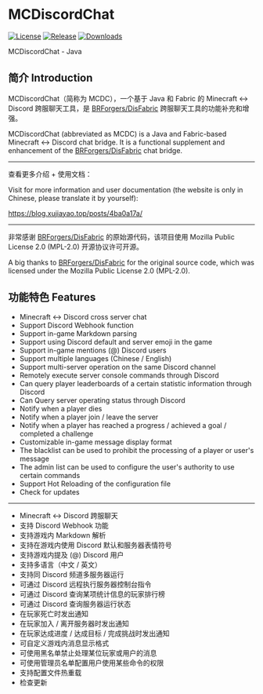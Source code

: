 # MCDiscordChat

[![License](https://img.shields.io/github/license/xujiayao/MCDiscordChat)](https://github.com/Xujiayao/MCDiscordChat/blob/master/LICENSE)
[![Release](https://img.shields.io/github/v/release/xujiayao/MCDiscordChat)](https://github.com/Xujiayao/MCDiscordChat/releases)
[![Downloads](https://img.shields.io/github/downloads/xujiayao/MCDiscordChat/total)](https://github.com/Xujiayao/MCDiscordChat/releases)

MCDiscordChat - Java

## 简介 Introduction

MCDiscordChat（简称为 MCDC），一个基于 Java 和 Fabric 的 Minecraft <-> Discord 跨服聊天工具，是 [BRForgers/DisFabric](https://github.com/BRForgers/DisFabric) 跨服聊天工具的功能补充和增强。

MCDiscordChat (abbreviated as MCDC) is a Java and Fabric-based Minecraft <-> Discord chat bridge. It is a functional supplement and enhancement of the [BRForgers/DisFabric](https://github.com/BRForgers/DisFabric) chat bridge.

---

查看更多介绍 + 使用文档：

Visit for more information and user documentation (the website is only in Chinese, please translate it by yourself):

https://blog.xujiayao.top/posts/4ba0a17a/

---

非常感谢 [BRForgers/DisFabric](https://github.com/BRForgers/DisFabric) 的原始源代码，该项目使用 Mozilla Public License 2.0 (MPL-2.0) 开源协议许可开源。

A big thanks to [BRForgers/DisFabric](https://github.com/BRForgers/DisFabric) for the original source code, which was licensed under the Mozilla Public License 2.0 (MPL-2.0).

## 功能特色 Features

- Minecraft <-> Discord cross server chat
- Support Discord Webhook function
- Support in-game Markdown parsing
- Support using Discord default and server emoji in the game
- Support in-game mentions (@) Discord users
- Support multiple languages (Chinese / English)
- Support multi-server operation on the same Discord channel
- Remotely execute server console commands through Discord
- Can query player leaderboards of a certain statistic information through Discord
- Can Query server operating status through Discord
- Notify when a player dies
- Notify when a player join / leave the server
- Notify when a player has reached a progress / achieved a goal / completed a challenge
- Customizable in-game message display format
- The blacklist can be used to prohibit the processing of a player or user's message
- The admin list can be used to configure the user's authority to use certain commands
- Support Hot Reloading of the configuration file
- Check for updates

---

- Minecraft <-> Discord 跨服聊天
- 支持 Discord Webhook 功能
- 支持游戏内 Markdown 解析
- 支持在游戏内使用 Discord 默认和服务器表情符号
- 支持游戏内提及 (@) Discord 用户
- 支持多语言（中文 / 英文）
- 支持同 Discord 频道多服务器运行
- 可通过 Discord 远程执行服务器控制台指令
- 可通过 Discord 查询某项统计信息的玩家排行榜
- 可通过 Discord 查询服务器运行状态
- 在玩家死亡时发出通知
- 在玩家加入 / 离开服务器时发出通知
- 在玩家达成进度 / 达成目标 / 完成挑战时发出通知
- 可自定义游戏内消息显示格式
- 可使用黑名单禁止处理某位玩家或用户的消息
- 可使用管理员名单配置用户使用某些命令的权限
- 支持配置文件热重载
- 检查更新